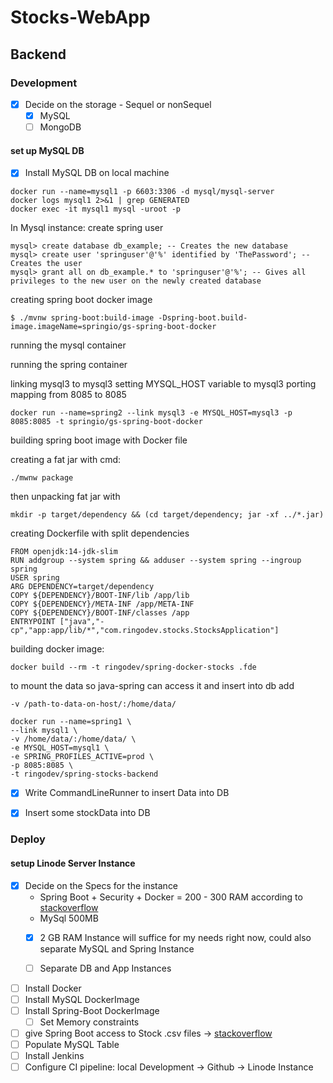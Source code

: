 # Stocks-WebApp

## Backend

### Development

* [x] Decide on the storage - Sequel or nonSequel
  * [x] MySQL  
  * [ ] MongoDB

#### set up MySQL DB

* [x] Install MySQL DB on local machine

```
docker run --name=mysql1 -p 6603:3306 -d mysql/mysql-server
docker logs mysql1 2>&1 | grep GENERATED
docker exec -it mysql1 mysql -uroot -p
```
In Mysql instance:
create spring user
```
mysql> create database db_example; -- Creates the new database
mysql> create user 'springuser'@'%' identified by 'ThePassword'; -- Creates the user
mysql> grant all on db_example.* to 'springuser'@'%'; -- Gives all privileges to the new user on the newly created database
```

creating spring boot docker image

```
$ ./mvnw spring-boot:build-image -Dspring-boot.build-image.imageName=springio/gs-spring-boot-docker
```

running the mysql container

running the spring container 

linking mysql3 to mysql3
setting MYSQL_HOST variable to mysql3
porting mapping from 8085 to 8085

```
docker run --name=spring2 --link mysql3 -e MYSQL_HOST=mysql3 -p 8085:8085 -t springio/gs-spring-boot-docker
```

building spring boot image with Docker file

creating a fat jar with cmd:

```
./mwnw package

```


then unpacking fat jar with 
```
mkdir -p target/dependency && (cd target/dependency; jar -xf ../*.jar)
```

creating Dockerfile with split dependencies

```
FROM openjdk:14-jdk-slim
RUN addgroup --system spring && adduser --system spring --ingroup spring
USER spring
ARG DEPENDENCY=target/dependency
COPY ${DEPENDENCY}/BOOT-INF/lib /app/lib
COPY ${DEPENDENCY}/META-INF /app/META-INF
COPY ${DEPENDENCY}/BOOT-INF/classes /app
ENTRYPOINT ["java","-cp","app:app/lib/*","com.ringodev.stocks.StocksApplication"]
```

building docker image:

`
docker build --rm -t ringodev/spring-docker-stocks .fde
`

to mount the data so java-spring can access it and insert into db add

`
-v /path-to-data-on-host/:/home/data/
`
```
docker run --name=spring1 \
--link mysql1 \
-v /home/data/:/home/data/ \
-e MYSQL_HOST=mysql1 \
-e SPRING_PROFILES_ACTIVE=prod \
-p 8085:8085 \
-t ringodev/spring-stocks-backend
```


* [x] Write CommandLineRunner to insert Data into DB

* [x] Insert some stockData into DB

### Deploy

#### setup Linode Server Instance

* [x] Decide on the Specs for the instance
  * Spring Boot + Security + Docker = 200 - 300 RAM according to [stackoverflow](https://bit.ly/3cJy7ai)
  * MySql 500MB
  * [x] 2 GB RAM Instance will suffice for my needs right now, could also separate MySQL and Spring Instance
  * [ ] Separate DB and App Instances


* [ ] Install Docker
* [ ] Install MySQL DockerImage
* [ ] Install Spring-Boot DockerImage
  * [ ] Set Memory constraints
* [ ] give Spring Boot access to Stock .csv files -> [stackoverflow](https://bit.ly/3jnzXAw)
* [ ] Populate MySQL Table
* [ ] Install Jenkins
* [ ] Configure CI pipeline: local Development -> Github -> Linode Instance
